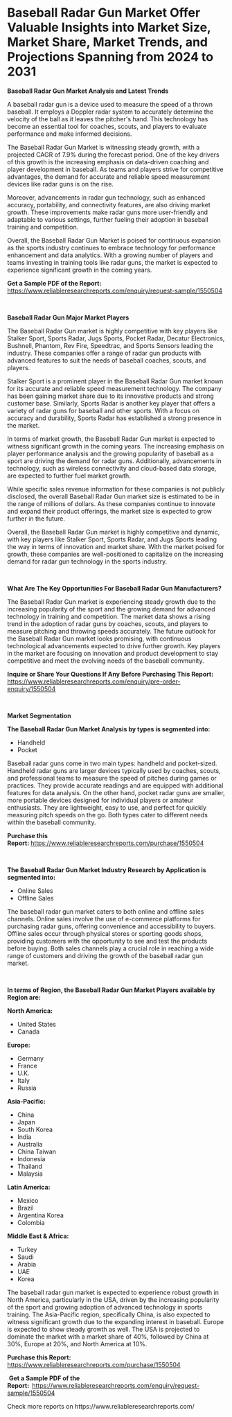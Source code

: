 <p><h1>Baseball Radar Gun Market Offer Valuable Insights into Market Size, Market Share, Market Trends, and Projections Spanning from 2024 to 2031</h1></p><p><strong>Baseball Radar Gun Market Analysis and Latest Trends</strong></p>
<p><p>A baseball radar gun is a device used to measure the speed of a thrown baseball. It employs a Doppler radar system to accurately determine the velocity of the ball as it leaves the pitcher's hand. This technology has become an essential tool for coaches, scouts, and players to evaluate performance and make informed decisions.</p><p>The Baseball Radar Gun Market is witnessing steady growth, with a projected CAGR of 7.9% during the forecast period. One of the key drivers of this growth is the increasing emphasis on data-driven coaching and player development in baseball. As teams and players strive for competitive advantages, the demand for accurate and reliable speed measurement devices like radar guns is on the rise.</p><p>Moreover, advancements in radar gun technology, such as enhanced accuracy, portability, and connectivity features, are also driving market growth. These improvements make radar guns more user-friendly and adaptable to various settings, further fueling their adoption in baseball training and competition.</p><p>Overall, the Baseball Radar Gun Market is poised for continuous expansion as the sports industry continues to embrace technology for performance enhancement and data analytics. With a growing number of players and teams investing in training tools like radar guns, the market is expected to experience significant growth in the coming years.</p></p>
<p><strong>Get a Sample PDF of the Report:&nbsp;</strong> <a href="https://www.reliableresearchreports.com/enquiry/request-sample/1550504">https://www.reliableresearchreports.com/enquiry/request-sample/1550504</a></p>
<p>&nbsp;</p>
<p><strong>Baseball Radar Gun Major Market Players</strong></p>
<p><p>The Baseball Radar Gun market is highly competitive with key players like Stalker Sport, Sports Radar, Jugs Sports, Pocket Radar, Decatur Electronics, Bushnell, Phantom, Rev Fire, Speedtrac, and Sports Sensors leading the industry. These companies offer a range of radar gun products with advanced features to suit the needs of baseball coaches, scouts, and players.</p><p>Stalker Sport is a prominent player in the Baseball Radar Gun market known for its accurate and reliable speed measurement technology. The company has been gaining market share due to its innovative products and strong customer base. Similarly, Sports Radar is another key player that offers a variety of radar guns for baseball and other sports. With a focus on accuracy and durability, Sports Radar has established a strong presence in the market.</p><p>In terms of market growth, the Baseball Radar Gun market is expected to witness significant growth in the coming years. The increasing emphasis on player performance analysis and the growing popularity of baseball as a sport are driving the demand for radar guns. Additionally, advancements in technology, such as wireless connectivity and cloud-based data storage, are expected to further fuel market growth.</p><p>While specific sales revenue information for these companies is not publicly disclosed, the overall Baseball Radar Gun market size is estimated to be in the range of millions of dollars. As these companies continue to innovate and expand their product offerings, the market size is expected to grow further in the future.</p><p>Overall, the Baseball Radar Gun market is highly competitive and dynamic, with key players like Stalker Sport, Sports Radar, and Jugs Sports leading the way in terms of innovation and market share. With the market poised for growth, these companies are well-positioned to capitalize on the increasing demand for radar gun technology in the sports industry.</p></p>
<p>&nbsp;</p>
<p><strong>What Are The Key Opportunities For Baseball Radar Gun Manufacturers?</strong></p>
<p><p>The Baseball Radar Gun market is experiencing steady growth due to the increasing popularity of the sport and the growing demand for advanced technology in training and competition. The market data shows a rising trend in the adoption of radar guns by coaches, scouts, and players to measure pitching and throwing speeds accurately. The future outlook for the Baseball Radar Gun market looks promising, with continuous technological advancements expected to drive further growth. Key players in the market are focusing on innovation and product development to stay competitive and meet the evolving needs of the baseball community.</p></p>
<p><strong>Inquire or Share Your Questions If Any Before Purchasing This Report:</strong> <a href="https://www.reliableresearchreports.com/enquiry/pre-order-enquiry/1550504">https://www.reliableresearchreports.com/enquiry/pre-order-enquiry/1550504</a></p>
<p>&nbsp;</p>
<p><strong>Market Segmentation</strong></p>
<p><strong>The Baseball Radar Gun Market Analysis by types is segmented into:</strong></p>
<p><ul><li>Handheld</li><li>Pocket</li></ul></p>
<p><p>Baseball radar guns come in two main types: handheld and pocket-sized. Handheld radar guns are larger devices typically used by coaches, scouts, and professional teams to measure the speed of pitches during games or practices. They provide accurate readings and are equipped with additional features for data analysis. On the other hand, pocket radar guns are smaller, more portable devices designed for individual players or amateur enthusiasts. They are lightweight, easy to use, and perfect for quickly measuring pitch speeds on the go. Both types cater to different needs within the baseball community.</p></p>
<p><strong>Purchase this Report:&nbsp;</strong><a href="https://www.reliableresearchreports.com/purchase/1550504">https://www.reliableresearchreports.com/purchase/1550504</a></p>
<p>&nbsp;</p>
<p><strong>The Baseball Radar Gun Market Industry Research by Application is segmented into:</strong></p>
<p><ul><li>Online Sales</li><li>Offline Sales</li></ul></p>
<p><p>The baseball radar gun market caters to both online and offline sales channels. Online sales involve the use of e-commerce platforms for purchasing radar guns, offering convenience and accessibility to buyers. Offline sales occur through physical stores or sporting goods shops, providing customers with the opportunity to see and test the products before buying. Both sales channels play a crucial role in reaching a wide range of customers and driving the growth of the baseball radar gun market.</p></p>
<p>&nbsp;</p>
<p><strong>In terms of Region, the Baseball Radar Gun Market Players available by Region are:</strong></p>
<p>
    <p> <strong> North America: </strong>
        <ul>
            <li>United States</li>
            <li>Canada</li>
        </ul>
        </p> 
    <p> <strong> Europe: </strong>
        <ul>
            <li>Germany</li>
            <li>France</li>
            <li>U.K.</li>
            <li>Italy</li>
            <li>Russia</li>
        </ul>
        </p> 
    <p> <strong> Asia-Pacific: </strong>
        <ul>
            <li>China</li>
            <li>Japan</li>
            <li>South Korea</li>
            <li>India</li>
            <li>Australia</li>
            <li>China Taiwan</li>
            <li>Indonesia</li>
            <li>Thailand</li>
            <li>Malaysia</li>
        </ul>
        </p> 
    <p> <strong> Latin America: </strong>
        <ul>
            <li>Mexico</li>
            <li>Brazil</li>
            <li>Argentina Korea</li>
            <li>Colombia</li>
        </ul>
        </p> 
    <p> <strong> Middle East & Africa: </strong>
        <ul>
            <li>Turkey</li>
            <li>Saudi</li>
            <li>Arabia</li>
            <li>UAE</li>
            <li>Korea</li>
        </ul>
    </p>
    </p>
<p><p>The baseball radar gun market is expected to experience robust growth in North America, particularly in the USA, driven by the increasing popularity of the sport and growing adoption of advanced technology in sports training. The Asia-Pacific region, specifically China, is also expected to witness significant growth due to the expanding interest in baseball. Europe is expected to show steady growth as well. The USA is projected to dominate the market with a market share of 40%, followed by China at 30%, Europe at 20%, and North America at 10%.</p></p>
<p><strong>Purchase this Report: </strong><a href="https://www.reliableresearchreports.com/purchase/1550504">https://www.reliableresearchreports.com/purchase/1550504</a></p>
<p>&nbsp;<strong>Get a Sample PDF of the Report:&nbsp;&nbsp;</strong><a href="https://www.reliableresearchreports.com/enquiry/request-sample/1550504">https://www.reliableresearchreports.com/enquiry/request-sample/1550504</a></p>
<p><strong></strong></p>
<p>Check more reports on https://www.reliableresearchreports.com/</p>